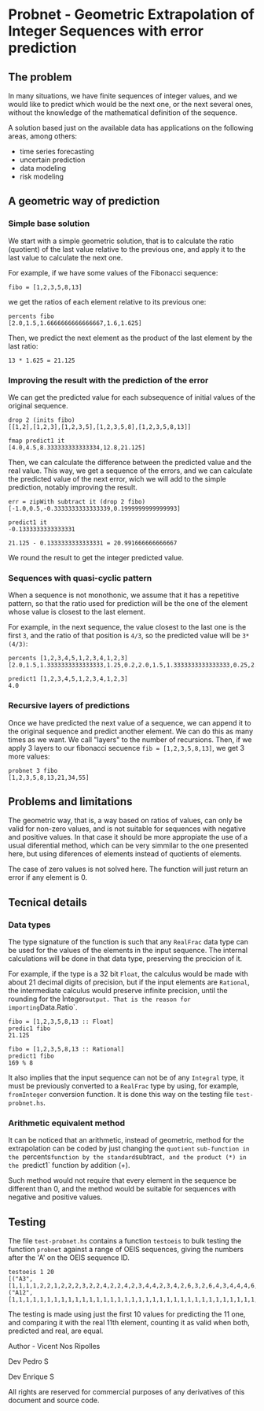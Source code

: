 # Probnet - Geometric Extrapolation of Integer Sequences with error prediction

## The problem

In many situations, we have finite sequences of integer values, and we would like to predict which would be the next one, or the next several ones, without the knowledge of the mathematical definition of the sequence. 

A solution based just on the available data has applications on the following areas, among others:

- time series forecasting
- uncertain prediction
- data modeling
- risk modeling


## A geometric way of prediction 


### Simple base solution

We start with a simple geometric solution, that is to calculate the ratio (quotient) of the last value relative to the previous one, and apply it to the last value to calculate the next one. 

For example, if we have some values of the Fibonacci sequence: 

    fibo = [1,2,3,5,8,13]

we get the ratios of each element relative to its previous one: 

    percents fibo
    [2.0,1.5,1.6666666666666667,1.6,1.625]

Then, we predict the next element as the product of the last element by the last ratio: 

    13 * 1.625 = 21.125


### Improving the result with the prediction of the error

We can get the predicted value for each subsequence of initial values of the original sequence. 

    drop 2 (inits fibo)
    [[1,2],[1,2,3],[1,2,3,5],[1,2,3,5,8],[1,2,3,5,8,13]]

    fmap predict1 it
    [4.0,4.5,8.333333333333334,12.8,21.125]

Then, we can calculate the difference between the predicted value and the real value. This way, we get a sequence of the errors, and we can calculate the predicted value of the next error, wich we will add to the simple prediction, notably improving the result. 

    err = zipWith subtract it (drop 2 fibo)
    [-1.0,0.5,-0.3333333333333339,0.1999999999999993]

    predict1 it
    -0.1333333333333331

    21.125 - 0.1333333333333331 = 20.991666666666667

We round the result to get the integer predicted value. 


### Sequences with quasi-cyclic pattern

When a sequence is not monothonic, we assume that it has a repetitive pattern, so that the ratio used for prediction will be the one of the element whose value is closest to the last element. 

For example, in the next sequence, the value closest to the last one is the first `3`, and the ratio of that position is `4/3`, so the predicted value will be `3*(4/3)`:

    percents [1,2,3,4,5,1,2,3,4,1,2,3]
    [2.0,1.5,1.3333333333333333,1.25,0.2,2.0,1.5,1.3333333333333333,0.25,2.0,1.5]

    predict1 [1,2,3,4,5,1,2,3,4,1,2,3]
    4.0


### Recursive layers of predictions

Once we have predicted the next value of a sequence, we can append it to the original sequence and predict another element. We can do this as many times as we want. We call "layers" to the number of recursions. Then, if we apply 3 layers to our fibonacci secuence `fib = [1,2,3,5,8,13]`, we get 3 more values: 

    probnet 3 fibo
    [1,2,3,5,8,13,21,34,55]


## Problems and limitations

The geometric way, that is, a way based on ratios of values, can only be valid for non-zero values, and is not suitable for sequences with negative and positive values. In that case it should be more appropiate the use of a usual diferential method, which can be very simmilar to the one presented here, but using diferences of elements instead of quotients of elements. 

The case of zero values is not solved here. The function will just return an error if any element is 0. 


## Tecnical details

### Data types

The type signature of the function is such that any `RealFrac` data type can be used for the values of the elements in the input sequence. The internal calculations will be done in that data type, preserving the precicion of it. 

For example, if the type is a 32 bit `Float`, the calculus would be made with about 21 decimal digits of precision, but if the input elements are `Rational`, the intermediate calculus would preserve infinite precision, until the rounding for the Ìnteger` output. That is the reason for importing `Data.Ratio`. 

    fibo = [1,2,3,5,8,13 :: Float]
    predic1 fibo
    21.125

    fibo = [1,2,3,5,8,13 :: Rational]
    predict1 fibo
    169 % 8

It also implies that the input sequence can not be of any `Integral` type, it must be previously converted to a `RealFrac` type by using, for example, `fromInteger` conversion function. It is done this way on the testing file `test-probnet.hs`. 

### Arithmetic equivalent method

It can be noticed that an arithmetic, instead of geometric, method for the extrapolation can be coded by just changing the `quotient` `sub-function in the `percents` function by the standard `subtract`, and the product (*) in the `predict1` function by addition (+).

Such method would not require that every element in the sequence be different than 0, and the method would be suitable for sequences with negative and positive values. 


## Testing

The file `test-probnet.hs` contains a function `testoeis` to bulk testing the function `probnet` against a range of OEIS sequences, giving the numbers after the 'A' on the OEIS sequence ID. 

    testoeis 1 20
    [("A3",[1,1,1,1,2,2,1,2,2,2,3,2,2,4,2,2,4,2,3,4,4,2,3,4,2,6,3,2,6,4,3,4,4,4,6,4,2,6,4,4,8,4,3,6,4,4,5,4,4,6,6,4,6,6,4,8,4,2,9,4,6,8,4,4,8,8,3,8,8,4,7,4,4,10,6,6,8,4,5,8,6,4,9,8,4,10,6,4,12,8,6,6,4,8,8,8,4,8,6,4]),("A12",[1,1,1,1,1,1,1,1,1,1,1,1,1,1,1,1,1,1,1,1,1,1,1,1,1,1,1,1,1,1,1,1,1,1,1,1,1,1,1,1,1,1,1,1,1,1,1,1,1,1,1,1,1,1,1,1,1,1,1,1,1,1,1,1,1,1,1,1,1,1,1,1,1,1,1,1,1,1,1,1,1,1,1,1,1,1,1,1,1,1])]

The testing is made using just the first 10 values for predicting the 11 one, and comparing it with the real 11th element, counting it as valid when both, predicted and real, are equal. 



Author - Vicent Nos Ripolles

Dev Pedro S

Dev Enrique S

All rights are reserved for commercial purposes of any derivatives of this document and source code. 
